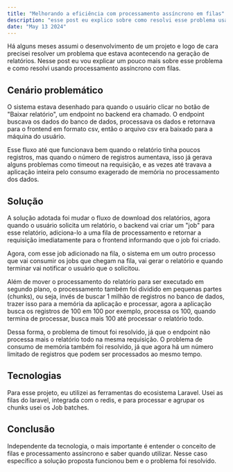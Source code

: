 ```yaml
---
title: "Melhorando a eficiência com processamento assíncrono em filas"
description: "esse post eu explico sobre como resolvi esse problema usando processamento assíncrono com filas."
date: "May 13 2024"
---
```


Há alguns meses assumi o desenvolvimento de um projeto e logo de cara precisei resolver um problema que estava acontecendo na geração de relatórios. Nesse post eu vou explicar um pouco mais sobre esse problema e como resolvi usando processamento assíncrono com filas.

## Cenário problemático
O sistema estava desenhado para quando o usuário clicar no botão de "Baixar relatório", um endpoint no backend era chamado. O endpoint buscava os dados do banco de dados, processava os dados e retornava para o frontend em formato csv, então o arquivo csv era baixado para a máquina do usuário.

Esse fluxo até que funcionava bem quando o relatório tinha poucos registros, mas quando o número de registros aumentava, isso já gerava alguns problemas como timeout na requisição, e as vezes até travava a aplicação inteira pelo consumo exagerado de memória no processamento dos dados.

## Solução
A solução adotada foi mudar o fluxo de download dos relatórios, agora quando o usuário solicita um relatório, o backend vai criar um "job" para esse relatório, adiciona-lo a uma fila de processamento e retornar a requisição imediatamente para o frontend informando que o job foi criado.

Agora, com esse job adicionado na fila, o sistema em um outro processo que vai consumir os jobs que chegam na fila, vai gerar o relatório e quando terminar vai notificar o usuário que o solicitou.

Além de mover o processamento do relatório para ser executado em segundo plano, o processamento também foi dividido em pequenas partes (chunks), ou seja, invés de buscar 1 milhão de registros no banco de dados, trazer isso para a memória da aplicação e processar, agora a aplicação busca os registros de 100 em 100 por exemplo, processa os 100, quando termina de processar, busca mais 100 até processar o relatório todo.

Dessa forma, o problema de timout foi resolvido, já que o endpoint não processa mais o relatório todo na mesma requisição. O problema de consumo de memória também foi resolvido, já que agora há um número limitado de registros que podem ser processados ao mesmo tempo.

## Tecnologias
Para esse projeto, eu utilizei as ferramentas do ecosistema Laravel. Usei as filas do laravel, integrada com o redis, e para processar e agrupar os chunks usei os Job batches.

## Conclusão
Independente da tecnologia, o mais importante é entender o conceito de filas e processamento assíncrono e saber quando utilizar. Nesse caso específico a solução proposta funcionou bem e o problema foi resolvido.
